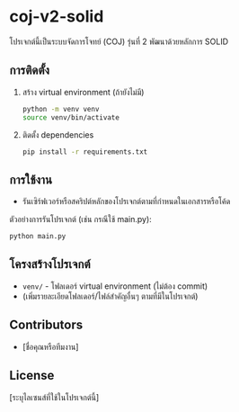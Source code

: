 # coj-v2-solid

โปรเจกต์นี้เป็นระบบจัดการโจทย์ (COJ) รุ่นที่ 2 พัฒนาด้วยหลักการ SOLID

## การติดตั้ง

1. สร้าง virtual environment (ถ้ายังไม่มี)

   ```bash
   python -m venv venv
   source venv/bin/activate
   ```

2. ติดตั้ง dependencies
   ```bash
   pip install -r requirements.txt
   ```

## การใช้งาน

- รันเซิร์ฟเวอร์หรือสคริปต์หลักของโปรเจกต์ตามที่กำหนดในเอกสารหรือโค้ด

ตัวอย่างการรันโปรเจกต์ (เช่น กรณีใช้ main.py):

```bash
python main.py
```

## โครงสร้างโปรเจกต์

- `venv/` - โฟลเดอร์ virtual environment (ไม่ต้อง commit)
- (เพิ่มรายละเอียดโฟลเดอร์/ไฟล์สำคัญอื่นๆ ตามที่มีในโปรเจกต์)

## Contributors

- [ชื่อคุณหรือทีมงาน]

## License

[ระบุไลเซนส์ที่ใช้ในโปรเจกต์นี้]
